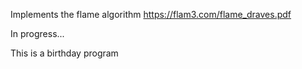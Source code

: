 Implements the flame algorithm <https://flam3.com/flame_draves.pdf>

In progress...

This is a birthday program